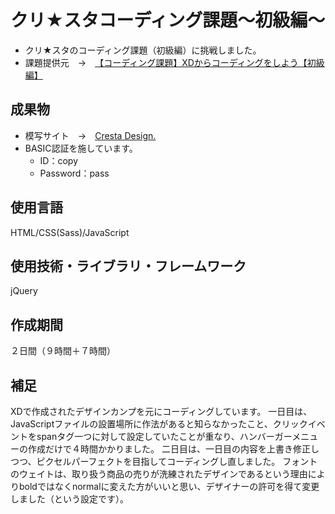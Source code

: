 # クリ★スタコーディング課題〜初級編〜
- クリ★スタのコーディング課題（初級編）に挑戦しました。
- 課題提供元&emsp;→&emsp;[【コーディング課題】XDからコーディングをしよう【初級編】](https://crestadesign.org/cording-first/)

## 成果物
- 模写サイト&emsp;→&emsp;[Cresta Design.](https://blog.ykllog.com/coding/PracticeSite01/)
- BASIC認証を施しています。
  - ID：copy
  - Password：pass

## 使用言語
HTML/CSS(Sass)/JavaScript

## 使用技術・ライブラリ・フレームワーク
jQuery

## 作成期間
２日間（９時間＋７時間）

## 補足
XDで作成されたデザインカンプを元にコーディングしています。
一日目は、JavaScriptファイルの設置場所に作法があると知らなかったこと、クリックイベントをspanタグ一つに対して設定していたことが重なり、ハンバーガーメニューの作成だけで４時間かかりました。
二日目は、一日目の内容を上書き修正しつつ、ピクセルパーフェクトを目指してコーディングし直しました。
フォントのウェイトは、取り扱う商品の売りが洗練されたデザインであるという理由によりboldではなくnormalに変えた方がいいと思い、デザイナーの許可を得て変更しました（という設定です）。
